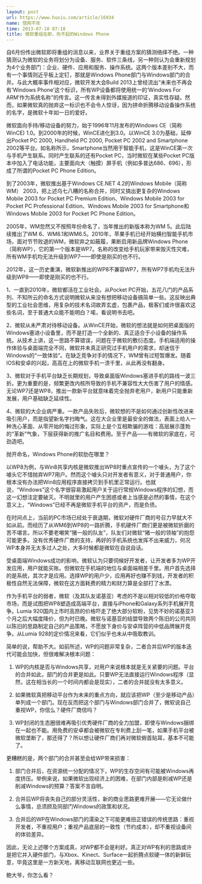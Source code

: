 ```yaml
---
layout: post
url: https://www.huxiu.com/article/16934
name: 悟网不欢
time: 2013-07-10 07:18
title: 微软重组在即，伤不起的Windows Phone
---
```

自6月份传出微软即将重组的消息以来，业界关于重组方案的猜测络绎不绝。一种猜测认为微软的业务将划分为设备、服务、软件三条线，另一种则认为会重新规划为4个业务部门：企业、硬件、应用和服务、操作系统。这两个版本差别不大，而有一个事情则近乎板上定钉，那就是Windows Phone部门与Windows部门的合并。与此大概率事件相对应，微软开发大会Build 2013上曾经流出“未来也不再会有‘Windows Phone’这个标识，所有WP设备都将使用统一的‘Windows For ARM’作为系统名称”的传言。这一传言未得到外媒报道的印证，真实性存疑。然而，如果微软真的抛弃这一标识也不会令人惊讶，因为拼命折腾移动设备操作系统的名字，是微软十年如一日的爱好。

微软面向手持/移动设备的努力，始于1996年11月发布的Windows CE（简称WinCE) 1.0。到2000年的时候，WinCE进化到3.0。以WinCE 3.0为基础，延伸出Pocket PC 2000, Handheld PC 2000, Pocket PC 2002 and Smartphone 2002等平台。如名称所示，Smartphone当然用于智能手机，这是WinCE第一次与手机产生联系。同时产生联系的还有Pocket PC，当时微软在某些Pocket PC版本中加入了电话功能，主要面向大（触摸）屏手机（例如多普达686、696），形成了所谓的Pocket PC Phone Edition。

到了2003年，微软推出基于Windows CE.NET 4.2的Windows Mobile（简称WM） 2003，把上述乌七八糟的名称合并，同时又搞出更复杂的Windows Mobile 2003 for Pocket PC Premium Edition、Windows Mobile 2003 for Pocket PC Professional Edition、Windows Mobile 2003 for Smartphone和Windows Mobile 2003 for Pocket PC Phone Edition。

2005年，WM忽然又不按照年份命名了，当年推出的新版本称为WM 5。此后陆续推出了WM 6、WM6.1和WM6.5。2010年，苹果手机已经开始横扫智能手机市场，面对节节败退的WM，微软弃之如蔽履，果断启用新品牌Windows Phone（简称WP），它的第一个版本是WP7。名称的改变给手机玩家带来毁灭性灾难，所有WM手机均无法升级到WP7——即使是刚买的也不行。

2012年，这一历史重演，微软新推出的WP8不兼容WP7，所有WP7手机均无法升级到WP8——即使是刚买的也不行。

1、一直到2010年，微软都活在工业社会。从Pocket PC开始，五花八门的产品系列、不知所云的命名方式说明微软从来没有想把移动设备搞简单一些。这反映出典型的工业社会思维，用复杂的技术名词故弄玄虚，包裹产品，极客们或许很喜欢这些名词，至于普通大众能不能明白？喏，看说明书去吧。

2、微软从未严肃对待移动设备。从WinCE开始，微软的想法就是如何把桌面版的Windows塞进小设备里，而不是打造一个全新的、真正适合于小设备的操作系统。从技术上讲，这一思路不算错误，问题在于微软的敷衍态度。手机端适用的操作体验与桌面端完全不同，微软并未真正研究过手机用户的需求，却迷信于Windows的“一致体验”。在缺乏竞争对手的情况下，WM曾有过短暂爆发。随着IOS和安卓的兴起，高高在上的微软手机一溃千里，从此再没有翻身。

3、微软对于手机平台缺乏长期规划，导致桌面版Windows塞进手机的路线一波三折。更为重要的是，频繁更改内核所导致的手机不兼容性大大伤害了用户的情感。无论WP7还是WP8，推出一款新平台就意味着完全抛弃老用户，新用户只能重新发展，用户基础缺乏延续性。

4、微软的大企业病严重。一款产品失败后，微软想的不是如何通过创新性改进来吸引用户，而是指望新名字扫晦气。这在大企业里是最安全的做法，表面上给人一种洗心革面、从零开始的悔过形象，实际上是个互相欺骗的游戏：高层展示蓬勃的“革新”气象，下层获得新的推广名目和费用。至于产品——有微软的家底在，可劲造吧。

抛开命名，Windows Phone的软肋在哪里？

以WP8为例，与Win8共享内核是微软推出WP8时重点宣传的一个噱头，为了这个噱头它不惜抛弃WP7用户。然而这个噱头只对开发者有意义，对于普通用户，你根本没有办法把Win8应用程序直接拷贝到手机里正常运行。也就说，“Windows”这个名字很容易激起用户关于运行常规Windows程序的幻想，而这一幻想注定要破灭。不明就里的用户产生困惑或者上当感是必然的事情，在这个意义上，“Windows”已经不再是微软手机平台的资产，而是负债。

在时间点上，当前的PC市场已经处于衰退期，微软对硬件厂商的号召力早就大不如从前。而经历了从WM6到WP8的一路折腾，手机硬件厂商们更是被微软折磨的苦不堪言。所以不要老嘲笑“猪一般的队友”，队友们对微软“猪一般的领袖”的抱怨可能更多。没有优秀硬件厂商的支持，再好的手机系统也发挥不出来威力，何况WP本身并无太多过人之处，大多时候都是微软在自说自话。

受桌面端Windows成功的影响，微软认为只要伺候好开发者，让开发者多为WP开发应用，用户就能买账。但微软在手机端的地位与桌面端相差千里。用户首先选择的是系统，其次才是应用。选择WP的用户少，应用再好也赚不到钱，开发者的积极性自然无法保障，微软在这方面耗费的精力和财力算是全部打了水漂。

作为手机平台的弱者，微软（及其队友诺基亚）考虑的不是以相对较低的价格夺取市场，而是试图把WP8塑造成高端平台，直接与iPhone和Galaxy系列手机展开竞争。Lumia 920国内上市时高昂的价格吓走了绝大部分软粉，见势不妙的诺基亚3个月之后大幅度降价，但为时已晚。微软与诺基亚的结盟导致两个陈旧的公司共同以陈旧的思路制定自己的产品策略，不愿放下身价与安卓阵营的中低品牌展开竞争。从Lumia 928的定价情况来看，它们似乎也未从中吸取教训。

简单的说，帮助不大。如前所述，WP的问题非常复杂，二者合并后WP的版本迭代可能会加快，但很难解决根本问题：

1. WP的内核是否与Windows共享，对用户来说根本就是无关紧要的问题。平台的合并如此，部门的合并更是如此。只要WP无法直接运行Windows程序（显然，这在相当长的一个时间内都会是现实），二者的合并就没有太多意义。

2. 如果微软真把移动平台作为未来的重点方向，就应该把WP（至少是移动产品）单列成一个部门。现在反而把这个部门与Windows部门合并了，微软说自己重视WP，你信么？硬件厂商信吗？

3. WP封闭的生态圈很难再吸引优秀硬件厂商的全力加盟，即使与Windows捆绑在一起也不能。用免费的安卓都会被微软在专利费上刮一笔，如果手机平台被微软垄断了，那还得了？所以想让硬件厂商们再对微软俯首贴耳，基本不可能了。

更糟糕的是，两个部门的合并甚至会给WP带来损害：

1. 部门合并后，在资源统一分配的情况下，WP的生存空间有可能被Windows再度挤压。举例来说，如果微软出现经济上的困难，在部门内部是削减WP还是削减Windows的预算？答案不言自明。

2. 合并后WP将丧失自己的部分灵活性，新的商业思路更难开展——它无论做什么事情，总须顾及同部门Windows的政策和状况。

3. 合并后的WP在Windows部门的濡染之下可能更难扭正错误的传统思路：重视开发者，不重视用户；重视产品底层的一致性（节约成本），却不重视设备间的体验差异。

因此，无论上述哪个方案成真，对WP都不会是利好。真正对WP有利的思路或许是把它并入硬件部门，与Xbox、Kinect、Surface一起折腾点软硬一体的新鲜玩意，毕竟这里是一方新天地，离移动互联网也更近一些。

鲍大爷，你怎么看？

